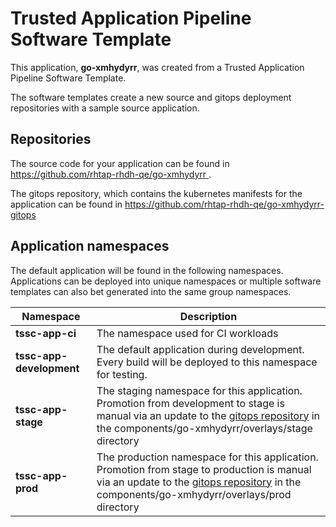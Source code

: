 # Trusted Application Pipeline Software Template

This application, **go-xmhydyrr**, was created from a Trusted Application Pipeline Software Template.

The software templates create a new source and gitops deployment repositories with a sample source application. 

## Repositories

The source code for your application can be found in [https://github.com/rhtap-rhdh-qe/go-xmhydyrr ](https://github.com/rhtap-rhdh-qe/go-xmhydyrr ).
 
The gitops repository, which contains the kubernetes manifests for the application can be found in 
[https://github.com/rhtap-rhdh-qe/go-xmhydyrr-gitops ](https://github.com/rhtap-rhdh-qe/go-xmhydyrr-gitops ) 

## Application namespaces 

The default application will be found in the following namespaces. Applications can be deployed into unique namespaces or multiple software templates can also bet generated into the same group namespaces.  

|  Namespace   |  Description   |  
| -------- | -------- |
| **tssc-app-ci** | The namespace used for CI workloads |
| **tssc-app-development** | The default application during development. Every build will be deployed to this namespace for testing. |
| **tssc-app-stage** | The staging namespace for this application. Promotion from development to stage is manual via an update to the [gitops repository](https://github.com/rhtap-rhdh-qe/go-xmhydyrr-gitops ) in the components/go-xmhydyrr/overlays/stage directory |
| **tssc-app-prod** | The production namespace for this application. Promotion from stage to production is manual via an update to the [gitops repository](https://github.com/rhtap-rhdh-qe/go-xmhydyrr-gitops ) in the components/go-xmhydyrr/overlays/prod directory |